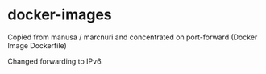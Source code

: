 # docker-images
Copied from manusa / marcnuri and concentrated on port-forward (Docker Image Dockerfile)

Changed forwarding to IPv6.
